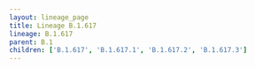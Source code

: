 ```yaml
---
layout: lineage_page
title: Lineage B.1.617
lineage: B.1.617
parent: B.1
children: ['B.1.617', 'B.1.617.1', 'B.1.617.2', 'B.1.617.3']
---
```

